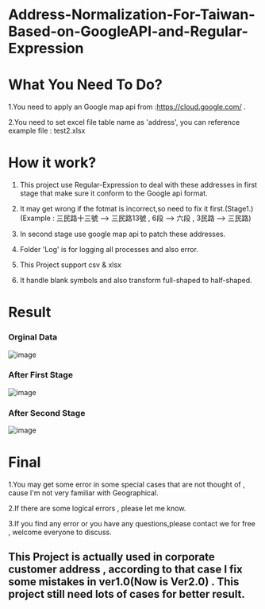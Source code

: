 # Address-Normalization-For-Taiwan-Based-on-GoogleAPI-and-Regular-Expression

# What You Need To Do?
1.You need to apply an Google map api from :https://cloud.google.com/ .

2.You need to set excel file table name as 'address', you can reference example file : test2.xlsx


# How it work?
1. This project use Regular-Expression to deal with these addresses in first stage that make sure it conform to the Google api format.

2. It may get wrong if the fotmat is incorrect,so need to fix it first.(Stage1.)(Example : 三民路十三號 --> 三民路13號 , 6段 --> 六段 , 3民路 --> 三民路)

3. In second stage use google map api to patch these addresses.

4. Folder 'Log' is for logging all processes and also error.

5. This Project support csv & xlsx

6. It handle blank symbols and also transform full-shaped to half-shaped.
 

# Result

### Orginal Data
![image](https://github.com/arleigh418/Addresses-Normalization-of-Taiwan-Based-on-GoogleAPI-and-Regular-Expression/blob/master/img/original.png)


### After First Stage
![image](https://github.com/arleigh418/Addresses-Normalization-of-Taiwan-Based-on-GoogleAPI-and-Regular-Expression/blob/master/img/first_stage.png)


### After Second Stage
![image](https://github.com/arleigh418/Addresses-Normalization-of-Taiwan-Based-on-GoogleAPI-and-Regular-Expression/blob/master/img/second_stage.png)


# Final
1.You may get some error in some special cases that are not thought of , cause I'm not very familiar with Geographical.

2.If there are some logical errors , please let me know.

3.If you find any error or you have any questions,please contact we for free , welcome everyone to discuss.

## This Project is actually used in corporate customer address , according to that case I fix some mistakes  in ver1.0(Now is Ver2.0) . This project still need lots of cases for better result.  


